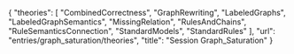 {
    "theories": [
        "CombinedCorrectness",
        "GraphRewriting",
        "LabeledGraphs",
        "LabeledGraphSemantics",
        "MissingRelation",
        "RulesAndChains",
        "RuleSemanticsConnection",
        "StandardModels",
        "StandardRules"
    ],
    "url": "entries/graph_saturation/theories",
    "title": "Session Graph_Saturation"
}